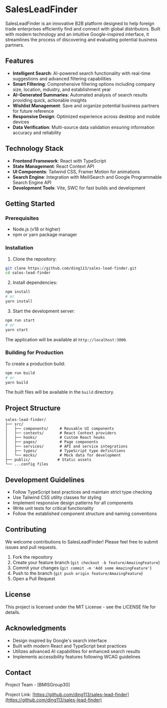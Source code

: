 # SalesLeadFinder

SalesLeadFinder is an innovative B2B platform designed to help foreign trade enterprises efficiently find and connect with global distributors. Built with modern technology and an intuitive Google-inspired interface, it streamlines the process of discovering and evaluating potential business partners.

## Features

- **Intelligent Search**: AI-powered search functionality with real-time suggestions and advanced filtering capabilities
- **Smart Filtering**: Comprehensive filtering options including company size, location, industry, and establishment year
- **AI-Generated Summaries**: Automated analysis of search results providing quick, actionable insights
- **Wishlist Management**: Save and organize potential business partners for future reference
- **Responsive Design**: Optimized experience across desktop and mobile devices
- **Data Verification**: Multi-source data validation ensuring information accuracy and reliability

## Technology Stack

- **Frontend Framework**: React with TypeScript
- **State Management**: React Context API
- **UI Components**: Tailwind CSS, Framer Motion for animations
- **Search Engine**: Integration with MeiliSearch and Google Programmable Search Engine API
- **Development Tools**: Vite, SWC for fast builds and development

## Getting Started

### Prerequisites

- Node.js (v18 or higher)
- npm or yarn package manager

### Installation

1. Clone the repository:
```bash
git clone https://github.com/ding113/sales-lead-finder.git
cd sales-lead-finder
```

2. Install dependencies:
```bash
npm install
# or
yarn install
```

3. Start the development server:
```bash
npm run start
# or
yarn start
```

The application will be available at `http://localhost:3000`.

### Building for Production

To create a production build:

```bash
npm run build
# or
yarn build
```

The built files will be available in the `build` directory.

## Project Structure

```
sales-lead-finder/
├── src/
│   ├── components/     # Reusable UI components
│   ├── contexts/       # React Context providers
│   ├── hooks/          # Custom React hooks
│   ├── pages/          # Page components
│   ├── services/       # API and service integrations
│   ├── types/          # TypeScript type definitions
│   └── mocks/          # Mock data for development
├── public/            # Static assets
└── ...config files
```

## Development Guidelines

- Follow TypeScript best practices and maintain strict type checking
- Use Tailwind CSS utility classes for styling
- Implement responsive design patterns for all components
- Write unit tests for critical functionality
- Follow the established component structure and naming conventions

## Contributing

We welcome contributions to SalesLeadFinder! Please feel free to submit issues and pull requests.

1. Fork the repository
2. Create your feature branch (`git checkout -b feature/AmazingFeature`)
3. Commit your changes (`git commit -m 'Add some AmazingFeature'`)
4. Push to the branch (`git push origin feature/AmazingFeature`)
5. Open a Pull Request

## License

This project is licensed under the MIT License - see the LICENSE file for details.

## Acknowledgments

- Design inspired by Google's search interface
- Built with modern React and TypeScript best practices
- Utilizes advanced AI capabilities for enhanced search results
- Implements accessibility features following WCAG guidelines

## Contact

Project Team - [BMISGroup30]

Project Link: [https://github.com/ding113/sales-lead-finder](https://github.com/ding113/sales-lead-finder)